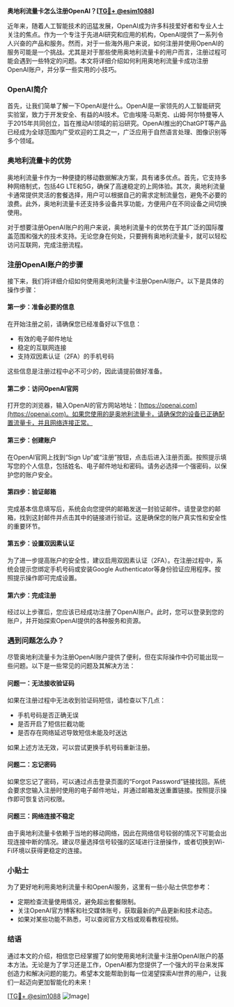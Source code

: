 **奥地利流量卡怎么注册OpenAI？[[TG💪+ @esim1088](https://t.me/s/esim1088)]**

近年来，随着人工智能技术的迅猛发展，OpenAI成为许多科技爱好者和专业人士关注的焦点。作为一个专注于先进AI研究和应用的机构，OpenAI提供了一系列令人兴奋的产品和服务。然而，对于一些海外用户来说，如何注册并使用OpenAI的服务可能是一个挑战。尤其是对于那些使用奥地利流量卡的用户而言，注册过程可能会遇到一些特定的问题。本文将详细介绍如何利用奥地利流量卡成功注册OpenAI账户，并分享一些实用的小技巧。

### OpenAI简介

首先，让我们简单了解一下OpenAI是什么。OpenAI是一家领先的人工智能研究实验室，致力于开发安全、有益的AI技术。它由埃隆·马斯克、山姆·阿尔特曼等人于2015年共同创立，旨在推动AI领域的前沿研究。OpenAI推出的ChatGPT等产品已经成为全球范围内广受欢迎的工具之一，广泛应用于自然语言处理、图像识别等多个领域。

### 奥地利流量卡的优势

奥地利流量卡作为一种便捷的移动数据解决方案，具有诸多优点。首先，它支持多种网络制式，包括4G LTE和5G，确保了高速稳定的上网体验。其次，奥地利流量卡通常提供灵活的套餐选择，用户可以根据自己的需求定制流量包，避免不必要的浪费。此外，奥地利流量卡还支持多设备共享功能，方便用户在不同设备之间切换使用。

对于想要注册OpenAI账户的用户来说，奥地利流量卡的优势在于其广泛的国际覆盖范围和强大的技术支持。无论您身在何处，只要拥有奥地利流量卡，就可以轻松访问互联网，完成注册流程。

### 注册OpenAI账户的步骤

接下来，我们将详细介绍如何使用奥地利流量卡注册OpenAI账户。以下是具体的操作步骤：

#### 第一步：准备必要的信息

在开始注册之前，请确保您已经准备好以下信息：
- 有效的电子邮件地址
- 稳定的互联网连接
- 支持双因素认证（2FA）的手机号码

这些信息是注册过程中必不可少的，因此请提前做好准备。

#### 第二步：访问OpenAI官网

打开您的浏览器，输入OpenAI的官方网站地址：[https://openai.com](https://openai.com)。如果您使用的是奥地利流量卡，请确保您的设备已正确配置流量卡，并且网络连接正常。

#### 第三步：创建账户

在OpenAI官网上找到“Sign Up”或“注册”按钮，点击后进入注册页面。按照提示填写您的个人信息，包括姓名、电子邮件地址和密码。请务必选择一个强密码，以保护您的账户安全。

#### 第四步：验证邮箱

完成基本信息填写后，系统会向您提供的邮箱发送一封验证邮件。请登录您的邮箱，找到这封邮件并点击其中的链接进行验证。这是确保您的账户真实性和安全性的重要环节。

#### 第五步：设置双因素认证

为了进一步提高账户的安全性，建议启用双因素认证（2FA）。在注册过程中，系统会提示您绑定手机号码或安装Google Authenticator等身份验证应用程序。按照提示操作即可完成设置。

#### 第六步：完成注册

经过以上步骤后，您应该已经成功注册了OpenAI账户。此时，您可以登录到您的账户，并开始探索OpenAI提供的各种服务和资源。

### 遇到问题怎么办？

尽管奥地利流量卡为注册OpenAI账户提供了便利，但在实际操作中仍可能出现一些问题。以下是一些常见的问题及其解决方法：

#### 问题一：无法接收验证码

如果在注册过程中无法收到验证码短信，请检查以下几点：
- 手机号码是否正确无误
- 是否开启了短信拦截功能
- 是否存在网络延迟导致短信未能及时送达

如果上述方法无效，可以尝试更换手机号码重新注册。

#### 问题二：忘记密码

如果您忘记了密码，可以通过点击登录页面的“Forgot Password”链接找回。系统会要求您输入注册时使用的电子邮件地址，并通过邮箱发送重置链接。按照提示操作即可恢复访问权限。

#### 问题三：网络连接不稳定

由于奥地利流量卡依赖于当地的移动网络，因此在网络信号较弱的情况下可能会出现连接中断的情况。建议尽量选择信号较强的区域进行注册操作，或者切换到Wi-Fi环境以获得更稳定的连接。

### 小贴士

为了更好地利用奥地利流量卡和OpenAI服务，这里有一些小贴士供您参考：
- 定期检查流量使用情况，避免超出套餐限制。
- 关注OpenAI官方博客和社交媒体账号，获取最新的产品更新和技术动态。
- 如果对某些功能不熟悉，可以查阅官方文档或观看教程视频。

### 结语

通过本文的介绍，相信您已经掌握了如何使用奥地利流量卡注册OpenAI账户的基本方法。无论是为了学习还是工作，OpenAI都为您提供了一个强大的平台来发挥创造力和解决问题的能力。希望本文能帮助到每一位渴望探索AI世界的用户，让我们一起迈向更加智能化的未来！

[[TG💪+ @esim1088](https://t.me/s/esim1088) ![Image](https://i.postimg.cc/4NQfJmqS/Snipaste-2025-05-13-00-14-12.png)]